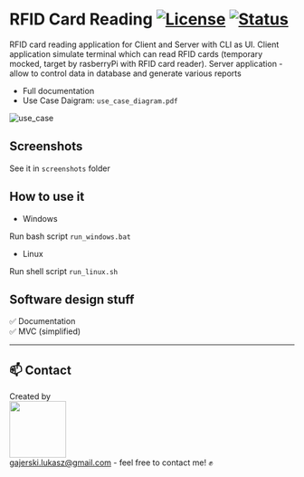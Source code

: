 ﻿# RFID Card Reading [![License](https://img.shields.io/badge/licence-MIT-blue)](https://choosealicense.com/licenses/mit/) [![Status](https://img.shields.io/badge/status-work--in--progress-yellow)](https://github.com/Ukasz09/RFID-card-reading)

 
RFID card reading application for Client and Server with CLI as UI. Client application simulate terminal which can read RFID cards (temporary mocked, target by rasberryPi with RFID card reader). Server application - allow to control data in database and generate various reports
<br/>
- Full documentation <br/>
- Use Case Daigram: `use_case_diagram.pdf`

![use_case](https://raw.githubusercontent.com/Ukasz09/RFID-card-reading/master/screenshots/use_case.png)

## Screenshots 

See it in `screenshots` folder 

## How to use it

- Windows
 
Run bash script `run_windows.bat`

- Linux 

Run shell script `run_linux.sh` 

## Software design stuff
✅ Documentation <br/>
✅ MVC (simplified) <br/>

___
## 📫 Contact 
Created by <br/>
<a href="https://github.com/Ukasz09" target="_blank"><img src="https://avatars0.githubusercontent.com/u/44710226?s=460&v=4"  width="100px;"></a>
<br/> gajerski.lukasz@gmail.com - feel free to contact me! ✊
